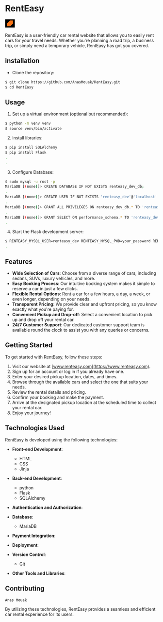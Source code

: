 
# RentEasy

![RentEasy Logo](images/logo.png "RentEasy Logo")

RentEasy is a user-friendly car rental website that allows you to easily rent cars for your travel needs. Whether you're planning a road trip, a business trip, or simply need a temporary vehicle, RentEasy has got you covered.

## installation

- Clone the repository:

```bash
$ git clone https://github.com/AnasMouak/RentEasy.git
$ cd RentEasy
```

## Usage

1. Set up a virtual environment (optional but recommended):

```bash
$ python -m venv venv
$ source venv/bin/activate
```

2. Install libraries:
```bash
$ pip install SQLAlchemy
$ pip install Flask
.
.
```

3. Configure Database:
```bash
$ sudo mysql -u root -p
MariaDB [(none)]> CREATE DATABASE IF NOT EXISTS renteasy_dev_db;
.
MariaDB [(none)]> CREATE USER IF NOT EXISTS 'renteasy_dev'@'localhost' IDENTIFIED BY 'your_password';
.
MariaDB [(none)]> GRANT ALL PRIVILEGES ON renteasy_dev_db.* TO 'renteasy_dev'@'localhost';
.
MariaDB [(none)]> GRANT SELECT ON performance_schema.* TO 'renteasy_dev'@'localhost';
.
```

4. Start the Flask development server:

```bash
$ RENTEASY_MYSQL_USER=renteasy_dev RENTEASY_MYSQL_PWD=your_password RENTEASY_MYSQL_HOST=localhost RENTEASY_MYSQL_DB=renteasy_dev_db RENTEASY_TYPE_STORAGE=db python3 -m web_flask.home
.
```



## Features

- **Wide Selection of Cars**: Choose from a diverse range of cars, including sedans, SUVs, luxury vehicles, and more.
- **Easy Booking Process**: Our intuitive booking system makes it simple to reserve a car in just a few clicks.
- **Flexible Rental Options**: Rent a car for a few hours, a day, a week, or even longer, depending on your needs.
- **Transparent Pricing**: We provide clear and upfront pricing, so you know exactly what you're paying for.
- **Convenient Pickup and Drop-off**: Select a convenient location to pick up and drop off your rental car.
- **24/7 Customer Support**: Our dedicated customer support team is available round the clock to assist you with any queries or concerns.

## Getting Started

To get started with RentEasy, follow these steps:

1. Visit our website at [www.renteasy.com](https://www.renteasy.com).
2. Sign up for an account or log in if you already have one.
3. Enter your desired pickup location, dates, and times.
4. Browse through the available cars and select the one that suits your needs.
5. Review the rental details and pricing.
6. Confirm your booking and make the payment.
7. Arrive at the designated pickup location at the scheduled time to collect your rental car.
8. Enjoy your journey!


## Technologies Used
RentEasy is developed using the following technologies:

- **Front-end Development**:
    - HTML
    - CSS
    - Jinja

- **Back-end Development**:
    - python
    - Flask
    - SQLAlchemy
    

- **Authentication and Authorization**:
    

- **Database**:
    - MariaDB
    

- **Payment Integration**:

- **Deployment**:
    
- **Version Control**:
    - Git

- **Other Tools and Libraries**:
    
## Contributing

    Anas Mouak

By utilizing these technologies, RentEasy provides a seamless and efficient car rental experience for its users.



